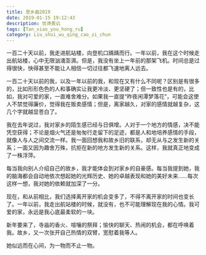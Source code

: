```yaml
---
title: 思乡曲2019
date: 2019-01-15 19:12:43
description: 忧谗畏讥
tags: [Tan_xiao_you_hong_ru]
category: Liu_shui_wu_qing_cao_zi_chun
---
```

一百二十天以前，我走进航站楼，向登机口踽踽而行。一年以前，我在这个时候走出航站楼，心中无限汹涌澎湃。但是，我没有坐上一年前的那架飞机。时间总是过得很快，快得甚至不能让人相信一切过往都飞速地离人远去。

一百二十天以前的我，以及一年以前的我，和现在又有什么不同呢？区别是有很多的，比如形形色色的人和事确实让我更冷淡、更坚硬了；但一致性也是有的，比如，我对可爱的家，一直难舍难分。如果我一直提“昨夜闲潭梦落花”，可能会这使人不禁觉得廉价，觉得我在贩卖感情；但是，离家越久，对家的感情就越复杂，这几个字就越显苍白了。

我在去年说过，我对家乡的陌生感已经与日俱增。人对于一个地方的情感，决不能凭空获得；不论是烟火气还是匆匆行走留下的足迹，都是人和地培养感情的手段，就像人与人之间交流一样。我一面回想我和故乡旧的联系，却无从与之发生新的关系；一面又因为趣舍万殊，抗拒在新的地方发生新的关系。这样，我就真正地变成了一株浮萍。

每当我向别人介绍自己的故乡，我才能体会到对家乡的自豪感。每当我提到她，我的脑海都会自动地依次想起她的光辉历史、她的卓越表现和她的美好未来……每次这样一想，我对她的依赖就加深了一分。

现在，和从前相比，我们选择离开家的机会变多了，不得不离开家的时间也变长了。一年以前，我走出航站楼的时候，就没有，也不可能理解现在我的心情。我可爱的家，永远是我心底最柔软的一块。

新年要来了，寺庙的香火、喧嚷的祭拜；愉快的聊天、热闹的机会，都在呼唤着我。故乡，又一次张开自己热情的双臂，宽慰着我等人。

她似远而在心间，为一物而不止一物。